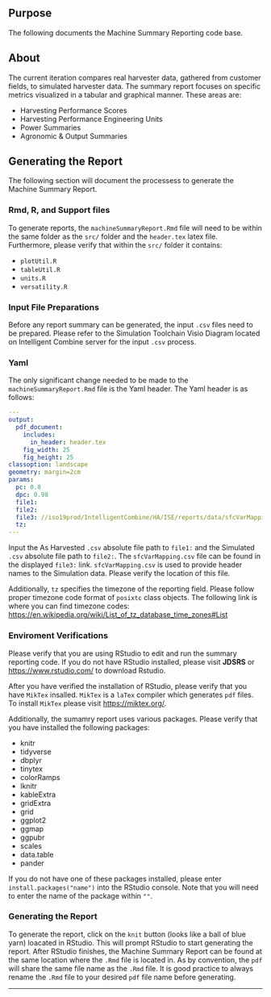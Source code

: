 ## Purpose

The following documents the Machine Summary Reporting code base. 

## About

The current iteration compares real harvester data, gathered from customer fields, to simulated harvester data. The summary report focuses on specific metrics visualized in a tabular and graphical manner. These areas are:

* Harvesting Performance Scores
* Harvesting Performance Engineering Units
* Power Summaries
* Agronomic & Output Summaries


## Generating the Report

The following section will document the processess to generate the Machine Summary Report.

### Rmd, R, and Support files

To generate reports, the `machineSummaryReport.Rmd` file will need to be within the same folder as the `src/` folder and the `header.tex` latex file. Furthermore, please verify that within the `src/` folder it contains:

* `plotUtil.R`
* `tableUtil.R`
* `units.R`
* `versatility.R`

### Input File Preparations

Before any report summary can be generated, the input `.csv` files need to be prepared. Please refer to the Simulation Toolchain Visio Diagram located on Intelligent Combine server for the input `.csv` process.

### Yaml

The only significant change needed to be made to the `machineSummaryReport.Rmd` file is the Yaml header. The Yaml header is as follows:

```yaml
---
output:
  pdf_document:
    includes:
      in_header: header.tex
    fig_width: 25
    fig_height: 25
classoption: landscape
geometry: margin=2cm
params:
  pc: 0.8
  dpc: 0.98
  file1: 
  file2: 
  file3: //iso19prod/IntelligentCombine/HA/ISE/reports/data/sfcVarMapping.csv
  tz: 
---
```
Input the As Harvested `.csv` absolute file path to `file1:` and the Simulated `.csv` absolute file path to `file2:`. The `sfcVarMapping.csv` file can be found in the displayed `file3:` link. `sfcVarMapping.csv` is used to provide header names to the Simulation data. Please verify the location of this file. 

Additionally, `tz` specifies the timezone of the reporting field. Please follow proper timezone code format of `posixtc` class objects. The following link is where you can find timezone codes: https://en.wikipedia.org/wiki/List_of_tz_database_time_zones#List

### Enviroment Verifications

Please verify that you are using RStudio to edit and run the summary reporting code. If you do not have RStudio installed, please visit **JDSRS** or https://www.rstudio.com/ to download Rstudio. 

After you have verified the installation of RStudio, please verify that you have `MikTex` insalled. `MikTex` is a `laTex` compiler which generates `pdf` files. To install `MikTex` please visit https://miktex.org/.

Additionally, the sumamry report uses various packages. Please verify that you have installed the following packages:

* knitr
* tidyverse
* dbplyr
* tinytex
* colorRamps
* lknitr
* kableExtra
* gridExtra
* grid
* ggplot2
* ggmap
* ggpubr
* scales
* data.table
* pander

If you do not have one of these packages installed, please enter `install.packages("name")` into the RStudio console. Note that you will need to enter the name of the package within `""`.

### Generating the Report
To generate the report, click on the `knit` button (looks like a ball of blue yarn) loacated in RStudio. This will prompt RStudio to start generating the report. After RStudio finishes, the Machine Summary Report can be found at the same location where the `.Rmd` file is located in. As by convention, the `pdf` will share the same file name as the `.Rmd` file. It is good practice to always rename the `.Rmd` file to your desired `pdf` file name before generating. 

---
